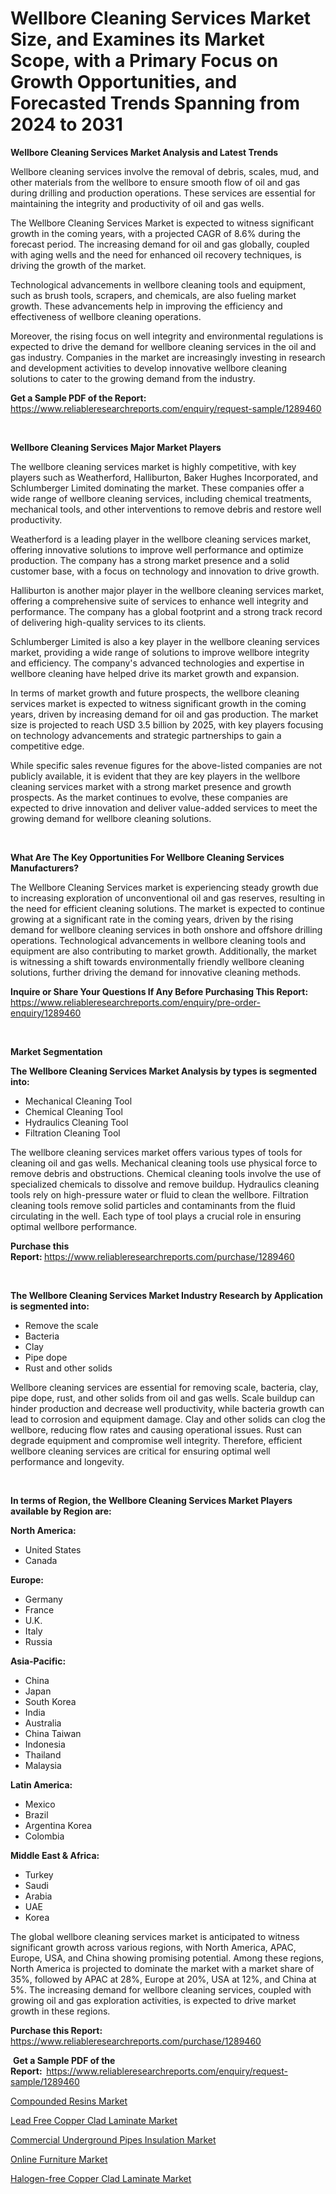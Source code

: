 <p><h1>Wellbore Cleaning Services Market Size, and Examines its Market Scope, with a Primary Focus on Growth Opportunities, and Forecasted Trends Spanning from 2024 to 2031</h1></p><p><strong>Wellbore Cleaning Services Market Analysis and Latest Trends</strong></p>
<p><p>Wellbore cleaning services involve the removal of debris, scales, mud, and other materials from the wellbore to ensure smooth flow of oil and gas during drilling and production operations. These services are essential for maintaining the integrity and productivity of oil and gas wells.</p><p>The Wellbore Cleaning Services Market is expected to witness significant growth in the coming years, with a projected CAGR of 8.6% during the forecast period. The increasing demand for oil and gas globally, coupled with aging wells and the need for enhanced oil recovery techniques, is driving the growth of the market.</p><p>Technological advancements in wellbore cleaning tools and equipment, such as brush tools, scrapers, and chemicals, are also fueling market growth. These advancements help in improving the efficiency and effectiveness of wellbore cleaning operations.</p><p>Moreover, the rising focus on well integrity and environmental regulations is expected to drive the demand for wellbore cleaning services in the oil and gas industry. Companies in the market are increasingly investing in research and development activities to develop innovative wellbore cleaning solutions to cater to the growing demand from the industry.</p></p>
<p><strong>Get a Sample PDF of the Report:&nbsp;</strong> <a href="https://www.reliableresearchreports.com/enquiry/request-sample/1289460">https://www.reliableresearchreports.com/enquiry/request-sample/1289460</a></p>
<p>&nbsp;</p>
<p><strong>Wellbore Cleaning Services Major Market Players</strong></p>
<p><p>The wellbore cleaning services market is highly competitive, with key players such as Weatherford, Halliburton, Baker Hughes Incorporated, and Schlumberger Limited dominating the market. These companies offer a wide range of wellbore cleaning services, including chemical treatments, mechanical tools, and other interventions to remove debris and restore well productivity.</p><p>Weatherford is a leading player in the wellbore cleaning services market, offering innovative solutions to improve well performance and optimize production. The company has a strong market presence and a solid customer base, with a focus on technology and innovation to drive growth.</p><p>Halliburton is another major player in the wellbore cleaning services market, offering a comprehensive suite of services to enhance well integrity and performance. The company has a global footprint and a strong track record of delivering high-quality services to its clients.</p><p>Schlumberger Limited is also a key player in the wellbore cleaning services market, providing a wide range of solutions to improve wellbore integrity and efficiency. The company's advanced technologies and expertise in wellbore cleaning have helped drive its market growth and expansion.</p><p>In terms of market growth and future prospects, the wellbore cleaning services market is expected to witness significant growth in the coming years, driven by increasing demand for oil and gas production. The market size is projected to reach USD 3.5 billion by 2025, with key players focusing on technology advancements and strategic partnerships to gain a competitive edge.</p><p>While specific sales revenue figures for the above-listed companies are not publicly available, it is evident that they are key players in the wellbore cleaning services market with a strong market presence and growth prospects. As the market continues to evolve, these companies are expected to drive innovation and deliver value-added services to meet the growing demand for wellbore cleaning solutions.</p></p>
<p>&nbsp;</p>
<p><strong>What Are The Key Opportunities For Wellbore Cleaning Services Manufacturers?</strong></p>
<p><p>The Wellbore Cleaning Services market is experiencing steady growth due to increasing exploration of unconventional oil and gas reserves, resulting in the need for efficient cleaning solutions. The market is expected to continue growing at a significant rate in the coming years, driven by the rising demand for wellbore cleaning services in both onshore and offshore drilling operations. Technological advancements in wellbore cleaning tools and equipment are also contributing to market growth. Additionally, the market is witnessing a shift towards environmentally friendly wellbore cleaning solutions, further driving the demand for innovative cleaning methods.</p></p>
<p><strong>Inquire or Share Your Questions If Any Before Purchasing This Report:</strong> <a href="https://www.reliableresearchreports.com/enquiry/pre-order-enquiry/1289460">https://www.reliableresearchreports.com/enquiry/pre-order-enquiry/1289460</a></p>
<p>&nbsp;</p>
<p><strong>Market Segmentation</strong></p>
<p><strong>The Wellbore Cleaning Services Market Analysis by types is segmented into:</strong></p>
<p><ul><li>Mechanical Cleaning Tool</li><li>Chemical Cleaning Tool</li><li>Hydraulics Cleaning Tool</li><li>Filtration Cleaning Tool</li></ul></p>
<p><p>The wellbore cleaning services market offers various types of tools for cleaning oil and gas wells. Mechanical cleaning tools use physical force to remove debris and obstructions. Chemical cleaning tools involve the use of specialized chemicals to dissolve and remove buildup. Hydraulics cleaning tools rely on high-pressure water or fluid to clean the wellbore. Filtration cleaning tools remove solid particles and contaminants from the fluid circulating in the well. Each type of tool plays a crucial role in ensuring optimal wellbore performance.</p></p>
<p><strong>Purchase this Report:&nbsp;</strong><a href="https://www.reliableresearchreports.com/purchase/1289460">https://www.reliableresearchreports.com/purchase/1289460</a></p>
<p>&nbsp;</p>
<p><strong>The Wellbore Cleaning Services Market Industry Research by Application is segmented into:</strong></p>
<p><ul><li>Remove the scale</li><li>Bacteria</li><li>Clay</li><li>Pipe dope</li><li>Rust and other solids</li></ul></p>
<p><p>Wellbore cleaning services are essential for removing scale, bacteria, clay, pipe dope, rust, and other solids from oil and gas wells. Scale buildup can hinder production and decrease well productivity, while bacteria growth can lead to corrosion and equipment damage. Clay and other solids can clog the wellbore, reducing flow rates and causing operational issues. Rust can degrade equipment and compromise well integrity. Therefore, efficient wellbore cleaning services are critical for ensuring optimal well performance and longevity.</p></p>
<p>&nbsp;</p>
<p><strong>In terms of Region, the Wellbore Cleaning Services Market Players available by Region are:</strong></p>
<p>
    <p> <strong> North America: </strong>
        <ul>
            <li>United States</li>
            <li>Canada</li>
        </ul>
        </p> 
    <p> <strong> Europe: </strong>
        <ul>
            <li>Germany</li>
            <li>France</li>
            <li>U.K.</li>
            <li>Italy</li>
            <li>Russia</li>
        </ul>
        </p> 
    <p> <strong> Asia-Pacific: </strong>
        <ul>
            <li>China</li>
            <li>Japan</li>
            <li>South Korea</li>
            <li>India</li>
            <li>Australia</li>
            <li>China Taiwan</li>
            <li>Indonesia</li>
            <li>Thailand</li>
            <li>Malaysia</li>
        </ul>
        </p> 
    <p> <strong> Latin America: </strong>
        <ul>
            <li>Mexico</li>
            <li>Brazil</li>
            <li>Argentina Korea</li>
            <li>Colombia</li>
        </ul>
        </p> 
    <p> <strong> Middle East & Africa: </strong>
        <ul>
            <li>Turkey</li>
            <li>Saudi</li>
            <li>Arabia</li>
            <li>UAE</li>
            <li>Korea</li>
        </ul>
    </p>
    </p>
<p><p>The global wellbore cleaning services market is anticipated to witness significant growth across various regions, with North America, APAC, Europe, USA, and China showing promising potential. Among these regions, North America is projected to dominate the market with a market share of 35%, followed by APAC at 28%, Europe at 20%, USA at 12%, and China at 5%. The increasing demand for wellbore cleaning services, coupled with growing oil and gas exploration activities, is expected to drive market growth in these regions.</p></p>
<p><strong>Purchase this Report: </strong><a href="https://www.reliableresearchreports.com/purchase/1289460">https://www.reliableresearchreports.com/purchase/1289460</a></p>
<p>&nbsp;<strong>Get a Sample PDF of the Report:&nbsp;&nbsp;</strong><a href="https://www.reliableresearchreports.com/enquiry/request-sample/1289460">https://www.reliableresearchreports.com/enquiry/request-sample/1289460</a></p>
<p><strong></strong></p>
<p><p><a href="https://view.publitas.com/reportprime-1/compounded-resins-market-with-the-goal-of-estimating-the-market-size-and-future-growth-potential-of-various-market-segments-based-on-component-applications-end-user-and-region/">Compounded Resins Market</a></p><p><a href="https://five-trouble-98a.notion.site/Lead-Free-Copper-Clad-Laminate-Market-Analysis-Examines-its-Scope-on-Growth-Opportunities-and-Forec-83dba597012f4b7f84711fab6a52e41e">Lead Free Copper Clad Laminate Market</a></p><p><a href="https://ivy-potential-64b.notion.site/Commercial-Underground-Pipes-Insulation-Market-Size-and-Growth-Market-Segmentation-Regional-and-Co-2ee226045f964217809b5990370d50a0">Commercial Underground Pipes Insulation Market</a></p><p><a href="https://view.publitas.com/reportprime-1/online-furniture-market-size-share-trends-analysis-report-by-material-by-type-by-end-user-by-region-and-segment-forecasts-2024-2031/">Online Furniture Market</a></p><p><a href="https://nifty-kite-d51.notion.site/Halogen-free-Copper-Clad-Laminate-Market-Research-Report-Forecasted-for-Period-from-2024-2031-by--bddd07e39126413d8e16e242f44a788c">Halogen-free Copper Clad Laminate Market</a></p></p>